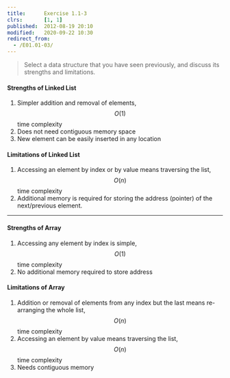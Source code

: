 ```yaml
---
title:      Exercise 1.1-3
clrs:       [1, 1]
published:  2012-08-19 20:10
modified:   2020-09-22 10:30
redirect_from:
  - /E01.01-03/
---
```


> Select a data structure that you have seen previously, and discuss its strengths and limitations.

#### Strengths of Linked List

1. Simpler addition and removal of elements, $$O(1)$$ time complexity
2. Does not need contiguous memory space
3. New element can be easily inserted in any location

#### Limitations of Linked List

1. Accessing an element by index or by value means traversing the list, $$O(n)$$ time complexity
2. Additional memory is required for storing the address (pointer) of the next/previous element.

---

#### Strengths of Array

1. Accessing any element by index is simple, $$O(1)$$ time complexity
2. No additional memory required to store address

#### Limitations of Array

1. Addition or removal of elements from any index but the last means re-arranging the whole list, $$O(n)$$ time complexity
2. Accessing an element by value means traversing the list, $$O(n)$$ time complexity
3. Needs contiguous memory
